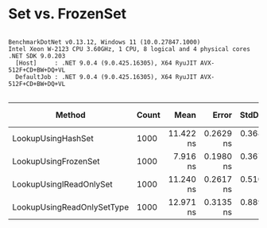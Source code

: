 # Set vs. FrozenSet


```

BenchmarkDotNet v0.13.12, Windows 11 (10.0.27847.1000)
Intel Xeon W-2123 CPU 3.60GHz, 1 CPU, 8 logical and 4 physical cores
.NET SDK 9.0.203
  [Host]     : .NET 9.0.4 (9.0.425.16305), X64 RyuJIT AVX-512F+CD+BW+DQ+VL
  DefaultJob : .NET 9.0.4 (9.0.425.16305), X64 RyuJIT AVX-512F+CD+BW+DQ+VL


```
| Method                     | Count | Mean      | Error     | StdDev    | Median    | Ratio | RatioSD | Allocated | Alloc Ratio |
|--------------------------- |------ |----------:|----------:|----------:|----------:|------:|--------:|----------:|------------:|
| LookupUsingHashSet         | 1000  | 11.422 ns | 0.2629 ns | 0.3686 ns | 11.433 ns |  1.00 |    0.00 |         - |          NA |
| LookupUsingFrozenSet       | 1000  |  7.916 ns | 0.1980 ns | 0.3670 ns |  7.899 ns |  0.70 |    0.03 |         - |          NA |
| LookupUsingIReadOnlySet    | 1000  | 11.240 ns | 0.2617 ns | 0.5103 ns | 11.140 ns |  0.99 |    0.05 |         - |          NA |
| LookupUsingReadOnlySetType | 1000  | 12.971 ns | 0.3135 ns | 0.8894 ns | 12.709 ns |  1.18 |    0.09 |         - |          NA |
